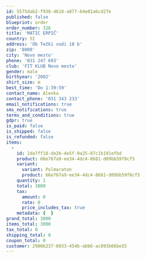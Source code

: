 ```yaml
---
id: 5575dab2-f938-4618-a877-64e01a6cd27e
published: false
blueprint: order
order_number: 326
title: 'MATIC ERPIČ'
country: SI
address: 'Ob Težki vodi 18 b'
zip: '8000'
city: 'Novo mesto'
phone: '031 247 693'
club: 'FIT KLUB Novo mesto'
gender: male
birthyear: '2002'
shirt_size: m
best_time: 'Do 1:39:59'
contact_name: Alenka
contact_phone: '031 343 233'
email_notifications: true
sms_notifications: true
terms_and_conditions: true
gdpr: true
is_paid: false
is_shipped: false
is_refunded: false
items:
  -
    id: 1da7ff18-de2b-4e5f-9a25-87c1b191efbd
    product: 66e767a9-ee34-4dc4-8681-d09bb59f0cf5
    variant:
      variant: Polmaraton
      product: 66e767a9-ee34-4dc4-8681-d09bb59f0cf5
    quantity: 1
    total: 3000
    tax:
      amount: 0
      rate: 0
      price_includes_tax: true
    metadata: {  }
grand_total: 3000
items_total: 3000
tax_total: 0
shipping_total: 0
coupon_total: 0
customer: 2900b237-0033-454b-abb6-ac893b66be55
---
```

